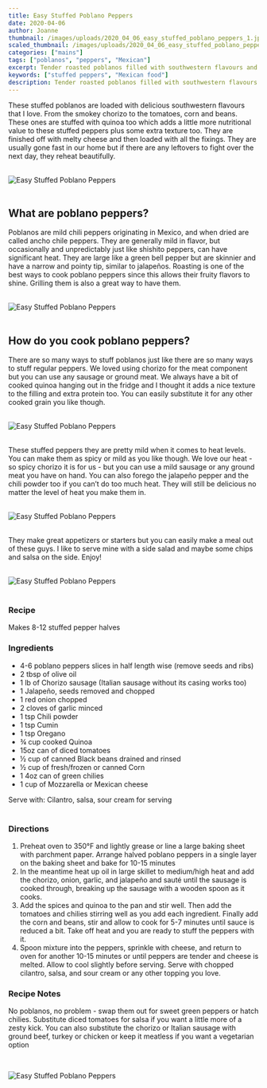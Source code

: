 ```yaml
---
title: Easy Stuffed Poblano Peppers
date: 2020-04-06
author: Joanne
thumbnail: /images/uploads/2020_04_06_easy_stuffed_poblano_peppers_1.jpg
scaled_thumbnail: /images/uploads/2020_04_06_easy_stuffed_poblano_peppers_0.jpg
categories: ["mains"]
tags: ["poblanos", "peppers", "Mexican"]
excerpt: Tender roasted poblanos filled with southwestern flavours and loaded with melty cheese
keywords: ["stuffed peppers", "Mexican food"]
description: Tender roasted poblanos filled with southwestern flavours and loaded with melty cheese 
---
```


These stuffed poblanos are loaded with delicious southwestern flavours that I love. From the smokey chorizo to the tomatoes, corn and beans. These ones are stuffed  with quinoa too which adds a little more nutritional value to these stuffed peppers plus some extra texture too. They are finished off with melty cheese and then loaded with all the fixings. They are usually gone fast in our home but if there are any leftovers to fight over the next day, they reheat beautifully. 
</br>
</br>

![Easy Stuffed Poblano Peppers](/images/uploads/2020_04_06_easy_stuffed_poblano_peppers_2.jpg)
</br>
</br>

## What are poblano peppers? 
Poblanos are mild chili peppers originating in Mexico, and when dried are called ancho chile peppers. They are generally mild in flavor, but occasionally and unpredictably just like shishito peppers, can have significant heat. They are large like a green bell pepper but are skinnier and have a narrow and pointy tip, similar to jalapeños. Roasting is one of the best ways to cook poblano peppers since this allows their fruity flavors to shine. Grilling them is also a great way to have them. 
</br>
</br>

![Easy Stuffed Poblano Peppers](/images/uploads/2020_04_06_easy_stuffed_poblano_peppers_3.jpg)
</br>
</br>

## How do you cook poblano peppers?
There are so many ways to stuff poblanos just like there are so many ways to stuff regular peppers. We loved using chorizo for the meat component but you can use any sausage or ground meat. We always have a bit of cooked quinoa hanging out in the fridge and I thought it adds a nice texture to the filling and extra protein too. You can easily substitute it for any other cooked  grain you like though. 
</br>
</br>

![Easy Stuffed Poblano Peppers](/images/uploads/2020_04_06_easy_stuffed_poblano_peppers_4.jpg)
</br>
</br>

These stuffed peppers they are pretty mild  when it comes to heat levels. You can make them as spicy or mild as you like though. We love our heat - so spicy chorizo it is for us - but you can use a mild sausage or any ground meat you have on hand. You can also forego the jalapeño pepper and the chili powder too if you can’t do too much heat. They will still be delicious no matter the level of heat you make them in. 
</br>
</br>

![Easy Stuffed Poblano Peppers](/images/uploads/2020_04_06_easy_stuffed_poblano_peppers_5.jpg)
</br>
</br>

They make great appetizers or starters but you can easily make a meal out of these guys. I like to serve mine with a side salad and maybe some chips and salsa on the side. Enjoy! 
</br>
</br>

![Easy Stuffed Poblano Peppers](/images/uploads/2020_04_06_easy_stuffed_poblano_peppers_6.jpg)
</br>
</br>

### Recipe
Makes 8-12 stuffed pepper halves 
</br>

### Ingredients

* <span itemprop="ingredients">4-6 poblano peppers slices in half length wise (remove seeds and ribs)</span>
* <span itemprop="ingredients">2 tbsp of olive oil </span>
* <span itemprop="ingredients">1 lb of Chorizo sausage (Italian sausage without its casing works too) </span>
* <span itemprop="ingredients">1 Jalapeño, seeds removed and chopped </span>
* <span itemprop="ingredients">1 red onion chopped </span>
* <span itemprop="ingredients">2 cloves of garlic  minced </span>
* <span itemprop="ingredients">1 tsp Chili powder </span>
* <span itemprop="ingredients">1 tsp Cumin</span>
* <span itemprop="ingredients">1 tsp Oregano </span>
* <span itemprop="ingredients">&frac34; cup cooked Quinoa </span>
* <span itemprop="ingredients">15oz can of diced tomatoes </span>
* <span itemprop="ingredients">&frac12; cup of canned Black beans drained and rinsed </span>
* <span itemprop="ingredients">&frac12; cup of fresh/frozen or canned Corn</span>
* <span itemprop="ingredients">1 4oz can of green chilies</span>
* <span itemprop="ingredients">1 cup of Mozzarella or Mexican cheese </span>

Serve with: 
Cilantro, salsa, sour cream for serving 
</br>
</br>

### Directions

1. Preheat oven to 350°F and lightly grease or line a large baking sheet with parchment paper. Arrange halved poblano peppers in a single layer on the baking sheet and bake for 10-15 minutes
1. In the meantime heat up oil in large skillet to medium/high heat and add the chorizo, onion, garlic, and jalapeño and sauté until the sausage is cooked through, breaking up the sausage with a wooden spoon as it cooks. 
1. Add the spices and quinoa to the pan and stir well. Then add the tomatoes and chilies stirring well as you add each ingredient. Finally add the corn and beans, stir and allow to cook for 5-7 minutes until sauce is reduced a bit. Take off heat and you are ready to stuff the peppers with it. 
1. Spoon mixture into the peppers, sprinkle with cheese, and return to oven for another 10-15 minutes or until peppers are tender and cheese is melted. Allow to cool slightly before serving. Serve with chopped cilantro, salsa, and sour cream or any other topping you love. 

### Recipe Notes
No poblanos, no problem - swap them out for sweet green peppers or hatch chilies. Substitute diced tomatoes for salsa if you want a little more of a  zesty kick. You can also substitute the chorizo or Italian sausage with ground beef, turkey or chicken or keep it meatless if you want a vegetarian option 

</br>

![Easy Stuffed Poblano Peppers](/images/uploads/2020_04_06_easy_stuffed_poblano_peppers_7.jpg)